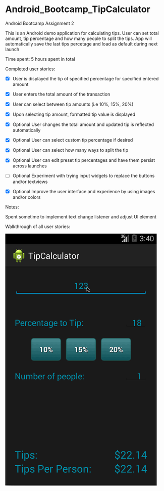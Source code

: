 Android_Bootcamp_TipCalculator
==============================

Android Bootcamp Assignment 2

This is an Android demo application for calculating tips. User can set total amount, tip percentage and how many people to split the tips.
App will automatically save the last tips percetage and load as default during next launch

Time spent: 5 hours spent in total

Completed user stories:

 * [x] User is displayed the tip of specified percentage for specified entered amount
 * [x] User enters the total amount of the transaction
 * [x] User can select between tip amounts (i.e 10%, 15%, 20%)
 * [x] Upon selecting tip amount, formatted tip value is displayed
 * [x] Optional User changes the total amount and updated tip is reflected automatically
 * [x] Optional User can select custom tip percentage if desired
 * [x] Optional User can select how many ways to split the tip
 * [x] Optional User can edit preset tip percentages and have them persist across launches
 * [ ] Optional Experiment with trying input widgets to replace the buttons and/or textviews
 * [x] Optional Improve the user interface and experience by using images and/or colors


Notes:

Spent sometime to implement text change listener and adjust UI element 

Walkthrough of all user stories:

![Video Walkthrough](TipCalculator.gif)
